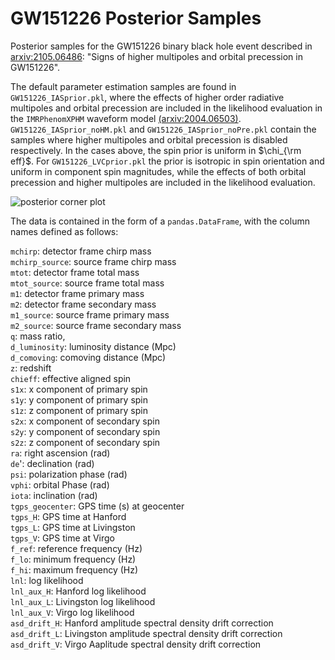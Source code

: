 # GW151226 Posterior Samples
Posterior samples for the GW151226 binary black hole event described in [arxiv:2105.06486](https://arxiv.org/abs/2105.06486): "Signs of higher multipoles and orbital precession in GW151226".

The default parameter estimation samples are found in ```GW151226_IASprior.pkl```, where the effects of higher order radiative multipoles and orbital precession are included in the likelihood evaluation in the ```IMRPhenomXPHM``` waveform model [(arxiv:2004.06503)](https://arxiv.org/abs/2004.06503). ```GW151226_IASprior_noHM.pkl``` and ```GW151226_IASprior_noPre.pkl``` contain the samples where higher multipoles and orbital precession is disabled respectively. In the cases above, the spin prior is uniform in $`\chi_{\rm eff}`$. For ```GW151226_LVCprior.pkl``` the prior is isotropic in spin orientation and uniform in component spin magnitudes, while the effects of both orbital precession and higher multipoles are included in the likelihood evaluation.


![posterior corner plot](https://raw.githubusercontent.com/hschia/GW151226_samples/main/GW151226_cornerplot.png)


The data is contained in the form of a ```pandas.DataFrame```, with the column names defined as follows:  

```mchirp```: detector frame chirp mass  
```mchirp_source```: source frame chirp mass  
               ```mtot```: detector frame total mass  
               ```mtot_source```: source frame total mass  
               ```m1```: detector frame primary mass  
               ```m2```: detector frame secondary mass  
               ```m1_source```: source frame primary mass  
               ```m2_source```: source frame secondary mass  
               ```q```: mass ratio,  
               ```d_luminosity```: luminosity distance (Mpc)  
               ```d_comoving```: comoving distance (Mpc)  
               ```z```: redshift  
               ```chieff```: effective aligned spin  
               ```s1x```: x component of primary spin  
               ```s1y```: y component of primary spin  
               ```s1z```: z component of primary spin  
               ```s2x```: x component of secondary spin  
               ```s2y```: y component of secondary spin  
               ```s2z```: z component of secondary spin  
               ```ra```: right ascension (rad)  
               ```de```': declination (rad)  
               ```psi```: polarization phase (rad)  
               ```vphi```: orbital Phase (rad)  
               ```iota```: inclination (rad)  
               ```tgps_geocenter```: GPS time (s) at geocenter  
               ```tgps_H```: GPS time at Hanford  
               ```tgps_L```: GPS time at Livingston  
               ```tgps_V```: GPS time at Virgo  
               ```f_ref```: reference frequency (Hz)  
               ```f_lo```: minimum frequency (Hz)  
               ```f_hi```: maximum frequency (Hz)  
               ```lnl```: log likelihood  
               ```lnl_aux_H```: Hanford log likelihood  
               ```lnl_aux_L```: Livingston log likelihood  
               ```lnl_aux_V```: Virgo log likelihood  
               ```asd_drift_H```: Hanford amplitude spectral density drift correction  
               ```asd_drift_L```: Livingston amplitude spectral density drift correction  
               ```asd_drift_V```: Virgo Aaplitude spectral density drift correction


